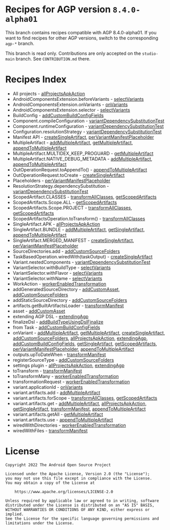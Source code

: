 # Recipes for AGP version `8.4.0-alpha01`
This branch contains recipes compatible with AGP 8.4.0-alpha01. If you want to find recipes
for other AGP versions, switch to the corresponding `agp-*` branch.

This branch is read only. Contributions are only accepted on the `studio-main` branch. See `CONTRIBUTION.md`
there.
# Recipes Index
* All projects - 
[allProjectsApkAction](allProjectsApkAction)
* AndroidComponentsExtension.beforeVariants - 
[selectVariants](selectVariants)
* AndroidComponentsExtension.onVariants - 
[onVariants](onVariants)
* AndroidComponentsExtension.selector - 
[selectVariants](selectVariants)
* BuildConfig - 
[addCustomBuildConfigFields](addCustomBuildConfigFields)
* Component.compileConfiguration - 
[variantDependencySubstitutionTest](variantDependencySubstitutionTest)
* Component.runtimeConfiguration - 
[variantDependencySubstitutionTest](variantDependencySubstitutionTest)
* Configuration.resolutionStrategy - 
[variantDependencySubstitutionTest](variantDependencySubstitutionTest)
* Manifest API - 
[createSingleArtifact](createSingleArtifact), [perVariantManifestPlaceholder](perVariantManifestPlaceholder)
* MultipleArtifact - 
[addMultipleArtifact](addMultipleArtifact), [getMultipleArtifact](getMultipleArtifact), [appendToMultipleArtifact](appendToMultipleArtifact)
* MultipleArtifact.MULTIDEX_KEEP_PROGUARD - 
[getMultipleArtifact](getMultipleArtifact)
* MultipleArtifact.NATIVE_DEBUG_METADATA - 
[addMultipleArtifact](addMultipleArtifact), [appendToMultipleArtifact](appendToMultipleArtifact)
* OutOperationRequest.toAppendTo() - 
[appendToMultipleArtifact](appendToMultipleArtifact)
* OutOperationRequest.toCreate - 
[createSingleArtifact](createSingleArtifact)
* Placeholders - 
[perVariantManifestPlaceholder](perVariantManifestPlaceholder)
* ResolutionStrategy.dependencySubstitution - 
[variantDependencySubstitutionTest](variantDependencySubstitutionTest)
* ScopedArtifact.CLASSES - 
[transformAllClasses](transformAllClasses), [getScopedArtifacts](getScopedArtifacts)
* ScopedArtifacts.Scope.ALL - 
[getScopedArtifacts](getScopedArtifacts)
* ScopedArtifacts.Scope.PROJECT - 
[transformAllClasses](transformAllClasses), [getScopedArtifacts](getScopedArtifacts)
* ScopedArtifactsOperation.toTransform() - 
[transformAllClasses](transformAllClasses)
* SingleArtifact.APK - 
[allProjectsApkAction](allProjectsApkAction)
* SingleArtifact.BUNDLE - 
[addMultipleArtifact](addMultipleArtifact), [getSingleArtifact](getSingleArtifact), [appendToMultipleArtifact](appendToMultipleArtifact)
* SingleArtifact.MERGED_MANIFEST - 
[createSingleArtifact](createSingleArtifact), [perVariantManifestPlaceholder](perVariantManifestPlaceholder)
* SourceDirectories.add - 
[addCustomSourceFolders](addCustomSourceFolders)
* TaskBasedOperation.wiredWith(taskOutput) - 
[createSingleArtifact](createSingleArtifact)
* Variant.nestedComponents - 
[variantDependencySubstitutionTest](variantDependencySubstitutionTest)
* VariantSelector.withBuildType - 
[selectVariants](selectVariants)
* VariantSelector.withFlavor - 
[selectVariants](selectVariants)
* VariantSelector.withName - 
[selectVariants](selectVariants)
* WorkAction - 
[workerEnabledTransformation](workerEnabledTransformation)
* addGeneratedSourceDirectory - 
[addCustomAsset](addCustomAsset), [addCustomSourceFolders](addCustomSourceFolders)
* addStaticSourceDirectory - 
[addCustomSourceFolders](addCustomSourceFolders)
* artifacts.getBuiltArtifactsLoader - 
[transformManifest](transformManifest)
* asset - 
[addCustomAsset](addCustomAsset)
* extending AGP DSL - 
[extendingAgp](extendingAgp)
* finalizeDsl - 
[addBuildTypeUsingDslFinalize](addBuildTypeUsingDslFinalize)
* from Task - 
[addCustomBuildConfigFields](addCustomBuildConfigFields)
* onVariant - 
[addMultipleArtifact](addMultipleArtifact), [getMultipleArtifact](getMultipleArtifact), [createSingleArtifact](createSingleArtifact), [addCustomSourceFolders](addCustomSourceFolders), [allProjectsApkAction](allProjectsApkAction), [extendingAgp](extendingAgp), [addCustomBuildConfigFields](addCustomBuildConfigFields), [getSingleArtifact](getSingleArtifact), [getScopedArtifacts](getScopedArtifacts), [perVariantManifestPlaceholder](perVariantManifestPlaceholder), [appendToMultipleArtifact](appendToMultipleArtifact)
* outputs.upToDateWhen - 
[transformManifest](transformManifest)
* registerSourceType - 
[addCustomSourceFolders](addCustomSourceFolders)
* settings plugin - 
[allProjectsApkAction](allProjectsApkAction), [extendingAgp](extendingAgp)
* toTransform - 
[transformManifest](transformManifest)
* toTransformMany - 
[workerEnabledTransformation](workerEnabledTransformation)
* transformationRequest - 
[workerEnabledTransformation](workerEnabledTransformation)
* variant.applicationId - 
[onVariants](onVariants)
* variant.artifacts.add - 
[addMultipleArtifact](addMultipleArtifact)
* variant.artifacts.forScope - 
[transformAllClasses](transformAllClasses), [getScopedArtifacts](getScopedArtifacts)
* variant.artifacts.get - 
[addMultipleArtifact](addMultipleArtifact), [allProjectsApkAction](allProjectsApkAction), [getSingleArtifact](getSingleArtifact), [transformManifest](transformManifest), [appendToMultipleArtifact](appendToMultipleArtifact)
* variant.artifacts.getAll - 
[getMultipleArtifact](getMultipleArtifact)
* variant.artifacts.use - 
[appendToMultipleArtifact](appendToMultipleArtifact)
* wiredWithDirectories - 
[workerEnabledTransformation](workerEnabledTransformation)
* wiredWithFiles - 
[transformManifest](transformManifest)
# License
```
Copyright 2022 The Android Open Source Project

Licensed under the Apache License, Version 2.0 (the "License");
you may not use this file except in compliance with the License.
You may obtain a copy of the License at

    https://www.apache.org/licenses/LICENSE-2.0

Unless required by applicable law or agreed to in writing, software
distributed under the License is distributed on an "AS IS" BASIS,
WITHOUT WARRANTIES OR CONDITIONS OF ANY KIND, either express or implied.
See the License for the specific language governing permissions and
limitations under the License.
```

